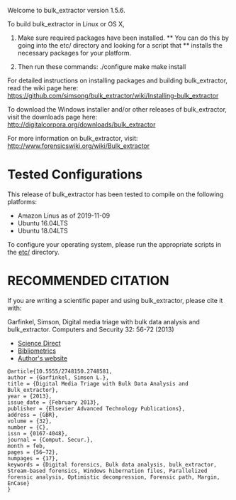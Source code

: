 Welcome to bulk_extractor version 1.5.6.

To build bulk_extractor in Linux or OS X,

1. Make sure required packages have been installed.
   ** You can do this by going into the etc/ directory and looking for a script that 
   ** installs the necessary packages for your platform.

2. Then run these commands:
   ./configure
   make
   make install

For detailed instructions on installing packages and building bulk_extractor, read the wiki page here:
https://github.com/simsong/bulk_extractor/wiki/Installing-bulk_extractor

To download the Windows installer and/or other releases of bulk_extractor, visit the downloads page here:
http://digitalcorpora.org/downloads/bulk_extractor

For more information on bulk_extractor, visit: http://www.forensicswiki.org/wiki/Bulk_extractor

Tested Configurations
=====================
This release of bulk_extractor has been tested to compile on the following platforms:
* Amazon Linus as of 2019-11-09
* Ubuntu 16.04LTS
* Ubuntu 18.04LTS

To configure your operating system, please run the appropriate scripts in the [etc/](/etc) directory.



RECOMMENDED CITATION
====================
If you are writing a scientific paper and using bulk_extractor, please cite it with:

Garfinkel, Simson, Digital media triage with bulk data analysis and bulk_extractor. Computers and Security 32: 56-72 (2013) 
* [Science Direct](https://www.sciencedirect.com/science/article/pii/S0167404812001472)
* [Bibliometrics](https://plu.mx/plum/a/?doi=10.1016/j.cose.2012.09.011&theme=plum-sciencedirect-theme&hideUsage=true)
* [Author's website](https://simson.net/clips/academic/2013.COSE.bulk_extractor.pdf)
```
@article{10.5555/2748150.2748581,
author = {Garfinkel, Simson L.},
title = {Digital Media Triage with Bulk Data Analysis and Bulk_extractor},
year = {2013},
issue_date = {February 2013},
publisher = {Elsevier Advanced Technology Publications},
address = {GBR},
volume = {32},
number = {C},
issn = {0167-4048},
journal = {Comput. Secur.},
month = feb,
pages = {56–72},
numpages = {17},
keywords = {Digital forensics, Bulk data analysis, bulk_extractor, Stream-based forensics, Windows hibernation files, Parallelized forensic analysis, Optimistic decompression, Forensic path, Margin, EnCase}
}
```



